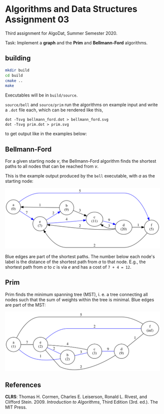# Algorithms and Data Structures Assignment 03

Third assignment for AlgoDat, Summer Semester 2020.

Task:  Implement a **graph** and the **Prim** and **Bellmann-Ford**
algorithms.

## building
```sh
mkdir build
cd build
cmake ..
make
```

Executables will be in `build/source`.

`source/bell` and `source/prim` run the algorithms on example input and
write a `.dot` file each, which can be rendered like this,
```
dot -Tsvg bellmann_ford.dot > bellmann_ford.svg
dot -Tsvg prim.dot > prim.svg
```
to get output like in the examples below:

## Bellmann-Ford

For a given starting node _v_, the Bellmann-Ford algorithm finds the
shortest paths to all nodes that can be reached from _v_.

This is the example output produced by the `bell` executable, with _a_
as the starting node:

![example graph](doc/bell.svg#)

Blue edges are part of the shortest paths.  The number below each
node's label is the distance of the shortest path from _a_ to that node.
E.g., the shortest path from _a_ to _c_ is via _e_ and has a cost of
`7 + 4 = 12`.

## Prim

Prim finds the minimum spanning tree (MST), i. e. a tree connecting all
nodes such that the sum of weights within the tree is minimal.  Blue
edges are part of the MST:

![example graph](doc/prim.svg#2)

## References

**CLRS**:  Thomas H. Cormen, Charles E. Leiserson, Ronald L. Rivest, and
Clifford Stein. 2009. _Introduction to Algorithms_, Third Edition (3rd.
ed.). The MIT Press.
